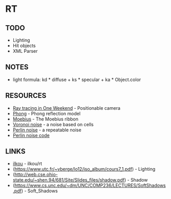 # RT

## TODO

* Lighting
* Hit objects
* XML Parser

## NOTES

* light formula: kd * diffuse + ks * specular + ka * Object.color

## RESOURCES

* [Ray tracing in One Weekend](https://www.realtimerendering.com/raytracing/Ray%20Tracing%20in%20a%20Weekend.pdf) - Positionable camera
* [Phong](https://en.wikipedia.org/wiki/Phong_reflection_model) - Phong reflection model
* [Moebius](https://www.mathcurve.com/surfaces/mobiussurface/mobiussurface.shtml) - The Moebius ribbon
* [Voronoi noise](https://www.ronja-tutorials.com/2018/09/29/voronoi-noise.html) - a noise based on cells
* [Perlin noise](http://evasion.imag.fr/Publications/2006/AN06/Flow-noise_temps_reel.pdf) - a repeatable noise
* [Perlin noise code](https://www.realtimerendering.com/raytracing/Ray%20Tracing_%20The%20Next%20Week.pdf)

## LINKS

* [ilkou](https://www.github.com/ilkou/rt) - ilkou/rt
* (https://www.utc.fr/~vberge/lo12/iso_album/cours7_1.pdf) - Lighting
* (http://web.cse.ohio-state.edu/~shen.94/681/Site/Slides_files/shadow.pdf) - Shadow
* (https://www.cs.unc.edu/~dm/UNC/COMP236/LECTURES/SoftShadows.pdf) - Soft_Shadows